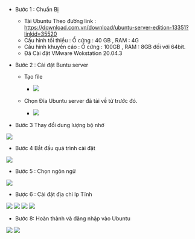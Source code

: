  - Bước 1 : Chuẩn Bị 
    + Tải Ubuntu Theo đường link : https://download.com.vn/download/ubuntu-server-edition-13351?linkid=35520
    + Cấu hình tối thiểu : Ổ cứng : 40 GB , RAM : 4G
    + Cấu hình khuyến cáo : Ổ cứng : 100GB , RAM : 8GB đối với 64bit.
    + Đã Cài đặt VMware Wokstation 20.04.3
- Bước 2 : Cài đặt Buntu server
   + Tạo file
        - <img src = "../img/1.png">
        
    + Chọn Đĩa Ubuntu server đã tải về từ trước đó.
        - <img src = "../img/2.png">


- Bước 3 Thay đổi dung lượng bộ nhớ
<img src = "../img/3.png">

- Bước 4 Bắt đầu quá trình cài đặt
<img src = "../img/4.png">

- Bước 5 : Chọn ngôn ngữ 
<img src = "../img/5.png">

- Bược 6 : Cài đặt địa chỉ Ip Tĩnh 
<img src = "../img/8.png">
<img src = "../img/9.png">
<img src = "../img/10.png">
<img src = "../img/11.png">

- Bước 8: Hoàn thành và đăng nhập vào Ubuntu
<img src = "../img/22.png">
<img src = "../img/23.png">


    